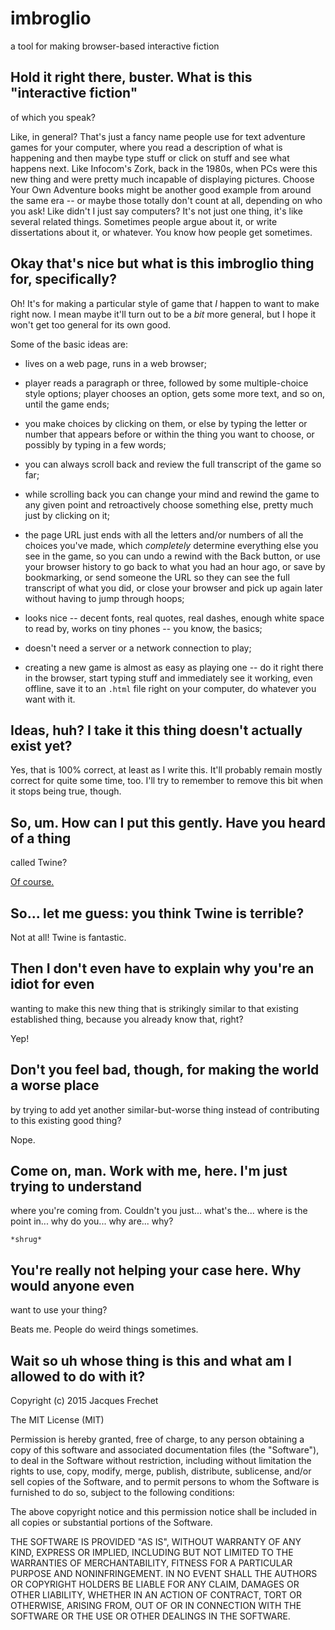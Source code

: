 # imbroglio

a tool for making browser-based interactive fiction

## Hold it right there, buster. What is this "interactive fiction"
of which you speak?

Like, in general?  That's just a fancy name people use for text
adventure games for your computer, where you read a description of
what is happening and then maybe type stuff or click on stuff and
see what happens next.  Like Infocom's Zork, back in the 1980s,
when PCs were this new thing and were pretty much incapable of
displaying pictures.  Choose Your Own Adventure books might be
another good example from around the same era -- or maybe those
totally don't count at all, depending on who you ask!  Like didn't
I just say computers?  It's not just one thing, it's like several
related things.  Sometimes people argue about it, or write dissertations
about it, or whatever.  You know how people get sometimes.

## Okay that's nice but what is this imbroglio thing for, specifically?

Oh!  It's for making a particular style of game that *I* happen to
want to make right now.  I mean maybe it'll turn out to be a *bit*
more general, but I hope it won't get too general for its own good.

Some of the basic ideas are:

* lives on a web page, runs in a web browser;

* player reads a paragraph or three, followed by some multiple-choice
style options; player chooses an option, gets some more text, and so on,
until the game ends;

* you make choices by clicking on them, or else by typing the letter
or number that appears before or within the thing you want to choose,
or possibly by typing in a few words;

* you can always scroll back and review the full transcript of the
game so far;

* while scrolling back you can change your mind and rewind the game
to any given point and retroactively choose something else, pretty much just
by clicking on it;

* the page URL just ends with all the letters and/or numbers of all
the choices you've made, which *completely* determine everything
else you see in the game, so you can undo a rewind with the Back
button, or use your browser history to go back to what you had an
hour ago, or save by bookmarking, or send someone the URL so they
can see the full transcript of what you did, or close your browser
and pick up again later without having to jump through hoops;

* looks nice -- decent fonts, real quotes, real dashes, enough white
space to read by, works on tiny phones -- you know, the basics;

* doesn't need a server or a network connection to play;

* creating a new game is almost as easy as playing one -- do it
right there in the browser, start typing stuff and immediately see
it working, even offline, save it to an `.html` file right on your
computer, do whatever you want with it.

## Ideas, huh?  I take it this thing doesn't actually exist yet?

Yes, that is 100% correct, at least as I write this.  It'll probably
remain mostly correct for quite some time, too.  I'll try to remember
to remove this bit when it stops being true, though.

## So, um.  How can I put this gently.  Have you heard of a thing
called Twine?

[Of course.](http://twinery.org/)

## So... let me guess: you think Twine is terrible?

Not at all!  Twine is fantastic.

## Then I don't even have to explain why you're an idiot for even
wanting to make this new thing that is strikingly similar to that
existing established thing, because you already know that, right?

Yep!

## Don't you feel bad, though, for making the world a worse place
by trying to add yet another similar-but-worse thing instead of
contributing to this existing good thing?

Nope.

## Come on, man.  Work with me, here.  I'm just trying to understand
where you're coming from.  Couldn't you just... what's the... where
is the point in... why do you... why are... why?

`*shrug*`

## You're really not helping your case here.  Why would anyone even
want to use your thing?

Beats me.  People do weird things sometimes.

## Wait so uh whose thing is this and what am I allowed to do with it?

Copyright (c) 2015 Jacques Frechet

The MIT License (MIT)

Permission is hereby granted, free of charge, to any person obtaining
a copy of this software and associated documentation files (the
"Software"), to deal in the Software without restriction, including
without limitation the rights to use, copy, modify, merge, publish,
distribute, sublicense, and/or sell copies of the Software, and to
permit persons to whom the Software is furnished to do so, subject
to the following conditions:

The above copyright notice and this permission notice shall be
included in all copies or substantial portions of the Software.

THE SOFTWARE IS PROVIDED "AS IS", WITHOUT WARRANTY OF ANY KIND,
EXPRESS OR IMPLIED, INCLUDING BUT NOT LIMITED TO THE WARRANTIES OF
MERCHANTABILITY, FITNESS FOR A PARTICULAR PURPOSE AND NONINFRINGEMENT.
IN NO EVENT SHALL THE AUTHORS OR COPYRIGHT HOLDERS BE LIABLE FOR
ANY CLAIM, DAMAGES OR OTHER LIABILITY, WHETHER IN AN ACTION OF
CONTRACT, TORT OR OTHERWISE, ARISING FROM, OUT OF OR IN CONNECTION
WITH THE SOFTWARE OR THE USE OR OTHER DEALINGS IN THE SOFTWARE.

